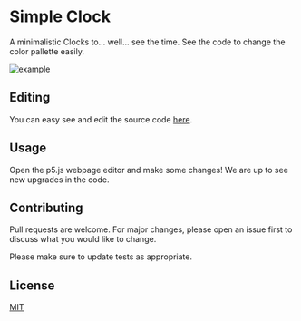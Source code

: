 # Simple Clock

A minimalistic Clocks to... well... see the time. See the code to change the color pallette easily.

[![example](https://raw.githubusercontent.com/CatalaHD/Clocks/master/examples/exampleSnow.png)](https://catalahd.github.io/Clocks/Snow)

## Editing

You can easy see and edit the source code [here](https://editor.p5js.org/thecatalahd/sketches/nt24zmSyW).

## Usage

Open the p5.js webpage editor and make some changes! We are up to see new upgrades in the code.

## Contributing

Pull requests are welcome. For major changes, please open an issue first to discuss what you would like to change.

Please make sure to update tests as appropriate.

## License

[MIT](https://github.com/CatalaHD/Clocks/blob/master/LICENSE)
